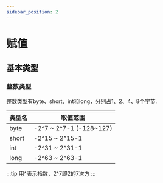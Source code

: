 ```yaml
---
sidebar_position: 2
---
```

# 赋值

## 基本类型
### 整数类型
整数类型有byte、short、int和long，分别占1、2、4、8个字节.

| 类型名 | 取值范围 | 
| ---- | ---- |
| byte | -2^7 ~ 2^7-1 (-128~127) |
| short | -2^15 ~ 2^15-1 |
| int | -2^31 ~ 2^31-1 |
| long | -2^63 ~ 2^63-1 |

:::tip
用^表示指数，2^7即2的7次方
:::